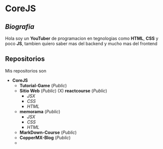 # **CoreJS**

## ***Biografia***
Hola soy un **YouTuber** de programacion en tegnologias como **HTML**, **CSS** y poco **JS**, tambien quiero saber mas del backend y mucho mas del frontend

## **Repositorios**
Mis repositorios son
- **CoreJS**
  - **Tutorial-Game** (*Public*)
  - **Sitio Web** (*Public*)
  (X) **reactcourse** (*Public*)
    - *JSX*
    - *CSS*
    - *HTML*
  - **memorama** (*Public*)
    - *JSX*
    - *CSS*
    - *HTML*
  - **MarkDown-Course** (*Public*)
  - **CopperMX-Blog** (*Public*)
  -
